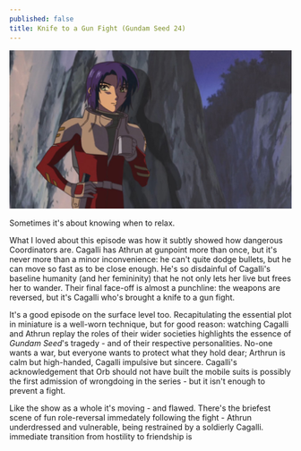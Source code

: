 ```yaml
---
published: false
title: Knife to a Gun Fight (Gundam Seed 24)
---
```

![](/kgf.jpg)

Sometimes it's about knowing when to relax.

What I loved about this episode was how it subtly showed how dangerous Coordinators are. Cagalli has Athrun at gunpoint more than once, but it's never more than a minor inconvenience: he can't quite dodge bullets, but he can move so fast as to be close enough. He's so disdainful of Cagalli's baseline humanity (and her femininity) that he not only lets her live but frees her to wander. Their final face-off is almost a punchline: the weapons are reversed, but it's Cagalli who's brought a knife to a gun fight.

It's a good episode on the surface level too. Recapitulating the essential plot in miniature is a well-worn technique, but for good reason: watching Cagalli and Athrun replay the roles of their wider societies highlights the essence of *Gundam Seed*'s tragedy - and of their respective personalities. No-one wants a war, but everyone wants to protect what they hold dear; Arthrun is calm but high-handed, Cagalli impulsive but sincere. Cagalli's acknowledgement that Orb should not have built the mobile suits is possibly the first admission of wrongdoing in the series - but it isn't enough to prevent a fight.

Like the show as a whole it's moving - and flawed. There's the briefest scene of fun role-reversal immedately following the fight - Athrun underdressed and vulnerable, being restrained by a soldierly Cagalli. immediate transition from hostility to friendship is 